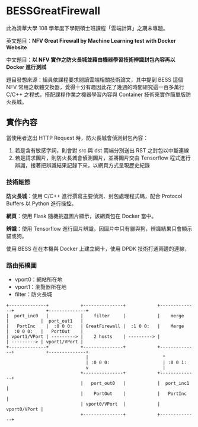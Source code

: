 # BESSGreatFirewall

此為清華大學 108 學年度下學期碩士班課程「雲端計算」之期末專題。

英文題目：**NFV Great Firewall by Machine Learning test with Docker Website**

中文題目：**以 NFV 實作之防火長城並藉由機器學習技術辨識封包內容再以 Docker 進行測試**

題目發想來源：組員依課程要求閱讀雲端相關技術論文，其中提到 BESS 這個 NFV 常用之軟體交換器，覺得十分有趣因此花了幾週的時間研究這一百多萬行 C/C++ 之程式，搭配課程作業之機器學習內容與 Container 技術來實作簡單版防火長城。

## 實作內容

當使用者送出 HTTP Request 時，防火長城會偵測封包內容：

1. 若是含有敏感字詞，則會對 src 與 dst 兩端分別送出 RST 之封包以中斷連線
2. 若是請求圖片，則防火長城會偵測圖片，並將圖片交由 Tensorflow 程式進行辨識，接著把辨識結果記錄下來，以網頁方式呈現歷史紀錄

### 技術細節

**防火長城**：使用 C/C++ 進行撰寫主要偵測、封包處理程式碼，配合 Protocol Buffers 以 Python 進行操控。

**網頁**：使用 Flask 隨機挑選圖片顯示，該網頁包在 Docker 當中。

**辨識**：使用 Tensorflow 進行圖片辨識，因圖片中只有貓與狗，辨識結果只會顯示貓或狗。

使用 BESS 在在本機與 Docker 上建立網卡，使用 DPDK 技術打通兩邊的連線，

### 路由拓樸圖

- vport0：網站所在地
- vport1：瀏覽器所在地
- filter：防火長城

```
+--------------+            +---------------+            +--------------+            +--------------+
|  port_inc0   |            |    filter     |            |    merge     |            |  port_out1   |
|   PortInc    |  :0 0 0:   | GreatFirewall |  :1 0 0:   |    Merge     |  :0 0 0:   |   PortOut    |
| vport1/VPort | ---------> |    2 hosts    | ---------> |              | ---------> | vport1/VPort |
+--------------+            +---------------+            +--------------+            +--------------+
                              |                            ^
                              | :0 0 0:                    | :0 0 1:
                              v                            |
                            +---------------+            +--------------+
                            |   port_out0   |            |  port_inc1   |
                            |    PortOut    |            |   PortInc    |
                            | vport0/VPort  |            | vport0/VPort |
                            +---------------+            +--------------+
```

